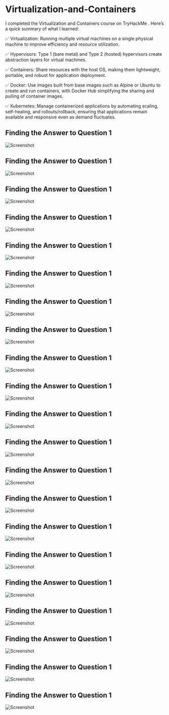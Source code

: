 # Virtualization-and-Containers

I completed the Virtualization and Containers course on TryHackMe . Here’s a quick summary of what I learned:

✅ Virtualization: Running multiple virtual machines on a single physical machine to improve efficiency and resource utilization.

✅ Hypervisors: Type 1 (bare metal) and Type 2 (hosted) hypervisors create abstraction layers for virtual machines.

✅ Containers: Share resources with the host OS, making them lightweight, portable, and robust for application deployment.

✅ Docker: Use images built from base images such as Alpine or Ubuntu to create and run containers, with Docker Hub simplifying the sharing and pulling of container images.

✅ Kubernetes: Manage containerized applications by automating scaling, self-healing, and rollouts/rollback, ensuring that applications remain available and responsive even as demand fluctuates.

## Finding the Answer to Question 1
![Screenshot](FindingtheAnswertoQuestion1.png)

## Finding the Answer to Question 1
![Screenshot](FindingtheAnswertoQuestion1.png)

## Finding the Answer to Question 1
![Screenshot](FindingtheAnswertoQuestion1.png)

## Finding the Answer to Question 1
![Screenshot](FindingtheAnswertoQuestion1.png)

## Finding the Answer to Question 1
![Screenshot](FindingtheAnswertoQuestion1.png)

## Finding the Answer to Question 1
![Screenshot](FindingtheAnswertoQuestion1.png)

## Finding the Answer to Question 1
![Screenshot](FindingtheAnswertoQuestion1.png)

## Finding the Answer to Question 1
![Screenshot](FindingtheAnswertoQuestion1.png)

## Finding the Answer to Question 1
![Screenshot](FindingtheAnswertoQuestion1.png)

## Finding the Answer to Question 1
![Screenshot](FindingtheAnswertoQuestion1.png)

## Finding the Answer to Question 1
![Screenshot](FindingtheAnswertoQuestion1.png)

## Finding the Answer to Question 1
![Screenshot](FindingtheAnswertoQuestion1.png)

## Finding the Answer to Question 1
![Screenshot](FindingtheAnswertoQuestion1.png)

## Finding the Answer to Question 1
![Screenshot](FindingtheAnswertoQuestion1.png)

## Finding the Answer to Question 1
![Screenshot](FindingtheAnswertoQuestion1.png)

## Finding the Answer to Question 1
![Screenshot](FindingtheAnswertoQuestion1.png)

## Finding the Answer to Question 1
![Screenshot](FindingtheAnswertoQuestion1.png)

## Finding the Answer to Question 1
![Screenshot](FindingtheAnswertoQuestion1.png)

## Finding the Answer to Question 1
![Screenshot](FindingtheAnswertoQuestion1.png)

## Finding the Answer to Question 1
![Screenshot](FindingtheAnswertoQuestion1.png)

## Finding the Answer to Question 1
![Screenshot](FindingtheAnswertoQuestion1.png)
